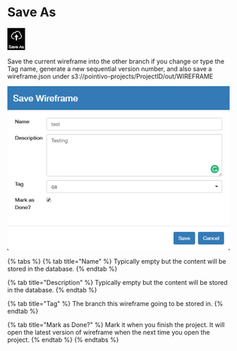 # Save As

![](../.gitbook/assets/saveas.jpg)

Save the current wireframe into the other branch if you change or type the Tag name, generate a new sequential version number, and also save a wireframe.json under s3://pointivo-projects/ProjectID/out/WIREFRAME

![](../.gitbook/assets/save_as.png)

{% tabs %}
{% tab title="Name" %}
Typically empty but the content will be stored in the database.
{% endtab %}

{% tab title="Description" %}
Typically empty but the content will be stored in the database.
{% endtab %}

{% tab title="Tag" %}
The branch this wireframe going to be stored in.
{% endtab %}

{% tab title="Mark as Done?" %}
Mark it when you finish the project. It will open the latest version of wireframe when the next time you open the project.
{% endtab %}
{% endtabs %}

